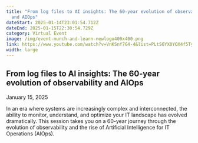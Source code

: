 ```yaml
---
title: "From log files to AI insights: The 60-year evolution of observability
  and AIOps"
dateStart: 2025-01-14T23:01:54.712Z
dateEnd: 2025-01-15T22:30:54.729Z
category: Virtual Event
image: /img/event-munch-and-learn-newlogo400x400.png
link: https://www.youtube.com/watch?v=VnKSnf7G4-4&list=PLtS6YX0YOX4f5TyRI7jUdjm7D9H4laNlF
width: large
---
```

## From log files to AI insights: The 60-year evolution of observability and AIOps

January 15, 2025

In an era where systems are increasingly complex and interconnected, the ability to monitor, understand, and optimize your IT landscape has evolved dramatically. This session takes you on a 60-year journey through the evolution of observability and the rise of Artificial Intelligence for IT Operations (AIOps).
